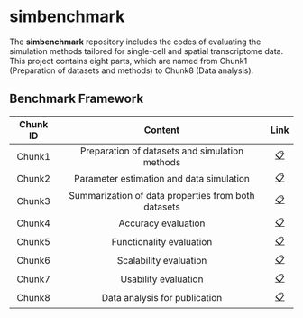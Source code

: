 # simbenchmark
The **simbenchmark** repository includes the codes of evaluating the simulation methods tailored for single-cell and spatial transcriptome data. This project contains eight parts, which are named from Chunk1 (Preparation of datasets and methods) to Chunk8 (Data analysis).


## Benchmark Framework

|Chunk ID|                     Content                  |               Link            |
|:------:|:--------------------------------------------:|:-----------------------------:|
| Chunk1 |Preparation of datasets and simulation methods|[📋](https://github.com/duohongrui/simbenchmark/tree/master/Chunk1-Data%20preparation)|
| Chunk2 |Parameter estimation and data simulation|[📋](https://github.com/duohongrui/simbenchmark/tree/master/Chunk2-Parameters%20Estimation%20and%20Data%20Simulation)|
| Chunk3 |Summarization of data properties from both datasets|[📋](https://github.com/duohongrui/simbenchmark/tree/master/Chunk3-Data%20properties%20learning)|
| Chunk4 |Accuracy evaluation|[📋](https://github.com/duohongrui/simbenchmark/tree/master/Chunk4-Accuracy)|
| Chunk5 |Functionality evaluation|[📋](https://github.com/duohongrui/simbenchmark/tree/master/Chunk5-Functionality)|
| Chunk6 |Scalability evaluation|[📋](https://github.com/duohongrui/simbenchmark/tree/master/Chunk6-Scalability)|
| Chunk7 |Usability evaluation|[📋](https://github.com/duohongrui/simbenchmark/tree/master/Chunk7-Usability)|
| Chunk8 |Data analysis for publication|[📋](https://github.com/duohongrui/simbenchmark/tree/master/Chunk8-Data%20Analysis)|